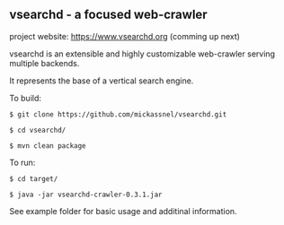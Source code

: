 
<h2>vsearchd - a focused web-crawler</h2>


project website: https://www.vsearchd.org (comming up next)

vsearchd is an extensible and highly customizable web-crawler serving multiple backends. 

It represents the base of a vertical search engine.


To build: 

	$ git clone https://github.com/mickassnel/vsearchd.git 
	
	$ cd vsearchd/ 
	
	$ mvn clean package 
 

To run: 

	$ cd target/ 
	
	$ java -jar vsearchd-crawler-0.3.1.jar 



See example folder for basic usage and additinal information. 
